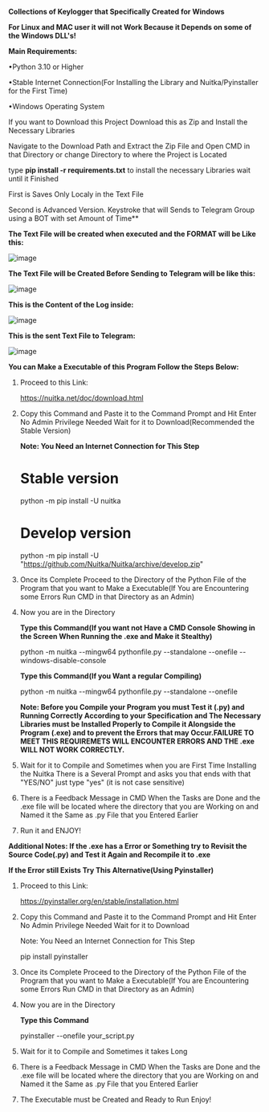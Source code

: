 **Collections of Keylogger that Specifically Created for Windows**

**For Linux and MAC user it will not Work Because it Depends on some of the Windows DLL's!**

**Main Requirements:**
   
   •Python 3.10 or Higher
   
   •Stable Internet Connection(For Installing the Library and Nuitka/Pyinstaller for the First Time)
  
   •Windows Operating System
   
If you want to Download this Project Download this as Zip and Install the Necessary Libraries

Navigate to the Download Path and Extract the Zip File and Open CMD in that Directory or change Directory to where the Project is Located

type **pip install -r requirements.txt** to install the necessary Libraries wait until it Finished

First is Saves Only Localy in the Text File

Second is Advanced Version. Keystroke that will Sends to Telegram Group using a BOT with set Amount of Time**

**The Text File will be created when executed and the FORMAT will be Like this:**

![image](https://github.com/dtsiken/Keylogger/assets/101923825/8a3fbbad-d49c-46ff-a627-65faa0c88035)

**The Text File will be Created Before Sending to Telegram will be like this:**

![image](https://github.com/dtsiken/Keylogger/assets/101923825/0bef8a42-67c6-4c55-9128-12c2512d5e61)

**This is the Content of the Log inside:**

![image](https://github.com/dtsiken/Keylogger/assets/101923825/deece16b-c1ee-4332-b378-a067843f0336)

**This is the sent Text File to Telegram:**

![image](https://github.com/dtsiken/Keylogger/assets/101923825/e129e57c-534e-4999-a7eb-646bf38e4b6a)


**You can Make a Executable of this Program Follow the Steps Below:**

1. Proceed to this Link:

   https://nuitka.net/doc/download.html

2. Copy this Command and Paste it to the Command Prompt and Hit Enter No Admin Privilege Needed Wait for it to Download(Recommended the Stable Version)

   **Note: You Need an Internet Connection for This Step**

   # Stable version
      python -m pip install -U nuitka

   # Develop version
      python -m pip install -U "https://github.com/Nuitka/Nuitka/archive/develop.zip"

3. Once its Complete Proceed to the Directory of the Python File of the Program that you want to Make a  Executable(If You are Encountering some Errors Run CMD in that Directory as an Admin)

4. Now you are in the Directory
   
   **Type this Command(If you want not Have a CMD Console Showing in the Screen When Running the .exe and Make it Stealthy)**

   python -m nuitka --mingw64 pythonfile.py --standalone --onefile --windows-disable-console

   **Type this Command(If you Want a regular Compiling)**

   python -m nuitka --mingw64 pythonfile.py --standalone --onefile

   **Note: Before you Compile your Program you must Test it (.py) and Running Correctly According to your Specification and The Necessary Libraries must be Installed Properly to Compile it Alongside the Program (.exe) and to prevent the Errors that may Occur.FAILURE TO MEET THIS REQUIREMETS WILL ENCOUNTER ERRORS AND THE .exe WILL NOT WORK CORRECTLY.**

5. Wait for it to Compile and Sometimes when you are First Time Installing the Nuitka There is a Several Prompt and asks you that ends with that "YES/NO"  just type "yes" (it is not case sensitive)

6. There is a Feedback Message in CMD When the Tasks are Done and the .exe file will be located where the directory that you are Working on and Named it the Same as .py File that you Entered Earlier

7. Run it and ENJOY!
   
**Additional Notes: If the .exe has a Error or Something try to Revisit the Source Code(.py) and Test it Again and Recompile it to .exe**

**If the Error still Exists Try This Alternative(Using Pyinstaller)**

1. Proceed to this Link:

   https://pyinstaller.org/en/stable/installation.html

2. Copy this Command and Paste it to the Command Prompt and Hit Enter No Admin Privilege Needed Wait for it to Download

   Note: You Need an Internet Connection for This Step

   pip install pyinstaller

3. Once its Complete Proceed to the Directory of the Python File of the Program that you want to Make a  Executable(If You are Encountering some Errors Run CMD in that Directory as an Admin)

4. Now you are in the Directory

   **Type this Command**

   pyinstaller --onefile your_script.py

5. Wait for it to Compile and Sometimes it takes Long

6. There is a Feedback Message in CMD When the Tasks are Done and the .exe file will be located where the directory that you are Working on and Named it the Same as .py File that you Entered Earlier

7. The Executable must be Created and Ready to Run Enjoy!


